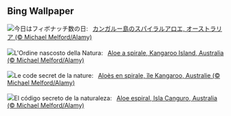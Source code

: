 ## Bing Wallpaper
![](https://www.bing.com/th?id=OHR.FibonacciAloe_JA-JP5597690966_UHD.jpg&w=1000)今日はフィボナッチ数の日:&nbsp;&ensp;[カンガルー島のスパイラルアロエ, オーストラリア (© Michael Melford/Alamy)](https://www.bing.com/th?id=OHR.FibonacciAloe_JA-JP5597690966_UHD.jpg)
<br><br/>
![](https://www.bing.com/th?id=OHR.FibonacciAloe_IT-IT7618166733_UHD.jpg&w=1000)L'Ordine nascosto della Natura:&nbsp;&ensp;[Aloe a spirale, Kangaroo Island, Australia (© Michael Melford/Alamy)](https://www.bing.com/th?id=OHR.FibonacciAloe_IT-IT7618166733_UHD.jpg)
<br><br/>
![](https://www.bing.com/th?id=OHR.FibonacciAloe_FR-FR2896003531_UHD.jpg&w=1000)Le code secret de la nature:&nbsp;&ensp;[Aloès en spirale, île Kangaroo, Australie (© Michael Melford/Alamy)](https://www.bing.com/th?id=OHR.FibonacciAloe_FR-FR2896003531_UHD.jpg)
<br><br/>
![](https://www.bing.com/th?id=OHR.FibonacciAloe_ES-ES2796098950_UHD.jpg&w=1000)El código secreto de la naturaleza:&nbsp;&ensp;[Aloe espiral, Isla Canguro, Australia (© Michael Melford/Alamy)](https://www.bing.com/th?id=OHR.FibonacciAloe_ES-ES2796098950_UHD.jpg)
<br><br/>

